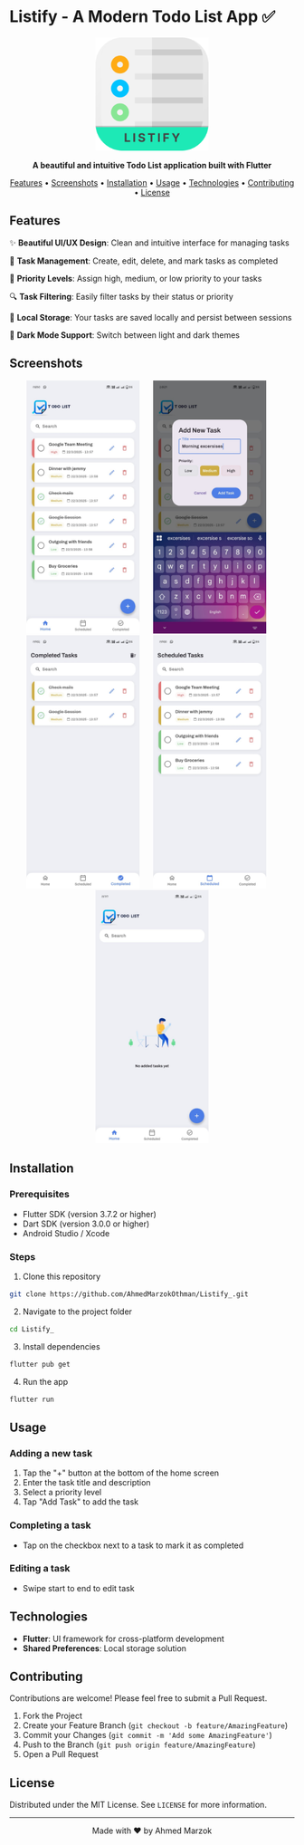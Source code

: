 # Listify - A Modern Todo List App ✅

<p align="center">
  <img src="assets/imgs/app_icon.png" alt="TaskMaster Logo" width="200"/>
</p>

<p align="center">
  <b>A beautiful and intuitive Todo List application built with Flutter</b>
</p>

<p align="center">
  <a href="#features">Features</a> •
  <a href="#screenshots">Screenshots</a> •
  <a href="#installation">Installation</a> •
  <a href="#usage">Usage</a> •
  <a href="#technologies">Technologies</a> •
  <a href="#contributing">Contributing</a> •
  <a href="#license">License</a>
</p>

## Features

✨ **Beautiful UI/UX Design**: Clean and intuitive interface for managing tasks

🔄 **Task Management**: Create, edit, delete, and mark tasks as completed

🎯 **Priority Levels**: Assign high, medium, or low priority to your tasks

🔍 **Task Filtering**: Easily filter tasks by their status or priority

💾 **Local Storage**: Your tasks are saved locally and persist between sessions

🌙 **Dark Mode Support**: Switch between light and dark themes

## Screenshots

<p align="center">
  <img src="assets/screenshots/home_screen.jpg" alt="Home Screen" width="200"/>
  &nbsp;&nbsp;&nbsp;&nbsp;
  <img src="assets/screenshots/add_task.jpg" alt="Add Task" width="200"/>
  &nbsp;&nbsp;&nbsp;&nbsp;
  <img src="assets/screenshots/completed_tasks_screen.jpg" alt="Task Details" width="200"/>
  &nbsp;&nbsp;&nbsp;&nbsp;
  <img src="assets/screenshots/scheduled_tasks_screen.jpg" alt="Task Details" width="200"/>
  &nbsp;&nbsp;&nbsp;&nbsp;
  <img src="assets/screenshots/home_empty_screen.jpg" alt="Task Details" width="200"/>
</p>

## Installation

### Prerequisites

- Flutter SDK (version 3.7.2 or higher)
- Dart SDK (version 3.0.0 or higher)
- Android Studio / Xcode

### Steps

1. Clone this repository

```bash
git clone https://github.com/AhmedMarzokOthman/Listify_.git
```

2. Navigate to the project folder

```bash
cd Listify_
```

3. Install dependencies

```bash
flutter pub get
```

4. Run the app

```bash
flutter run
```

## Usage

### Adding a new task

1. Tap the "+" button at the bottom of the home screen
2. Enter the task title and description
3. Select a priority level
4. Tap "Add Task" to add the task

### Completing a task

- Tap on the checkbox next to a task to mark it as completed

### Editing a task

- Swipe start to end to edit task

## Technologies

- **Flutter**: UI framework for cross-platform development
- **Shared Preferences**: Local storage solution

## Contributing

Contributions are welcome! Please feel free to submit a Pull Request.

1. Fork the Project
2. Create your Feature Branch (`git checkout -b feature/AmazingFeature`)
3. Commit your Changes (`git commit -m 'Add some AmazingFeature'`)
4. Push to the Branch (`git push origin feature/AmazingFeature`)
5. Open a Pull Request

## License

Distributed under the MIT License. See `LICENSE` for more information.

---

<p align="center">
  Made with ❤️ by Ahmed Marzok
</p>
